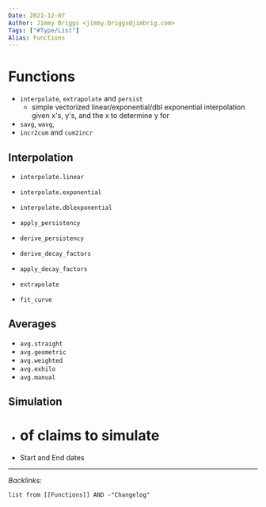```yaml
---
Date: 2021-12-07
Author: Jimmy Briggs <jimmy.briggs@jimbrig.com>
Tags: ["#Type/List"]
Alias: Functions
---
```


# Functions

- `interpolate`, `extrapolate` and `persist`
	- simple vectorized linear/exponential/dbl exponential interpolation given x's, y's, and the x to determine y for
- `savg`, `wavg`, 
- `incr2cum` and `cum2incr`

## Interpolation

- `interpolate.linear`
- `interpolate.exponential`
- `interpolate.dblexponential`

- `apply_persistency`
- `derive_persistency`

- `derive_decay_factors`
- `apply_decay_factors`

- `extrapolate`

- `fit_curve`

## Averages

- `avg.straight`
- `avg.geometric`
- `avg.weighted`
- `avg.exhilo`
- `avg.manual`



## Simulation

- # of claims to simulate
- Start and End dates


***

*Backlinks:*

```dataview
list from [[Functions]] AND -"Changelog"
```